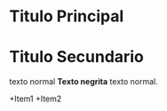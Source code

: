 # Titulo Principal


Titulo Secundario
=================
texto normal **Texto negrita** texto normal.

+Item1
+Item2
